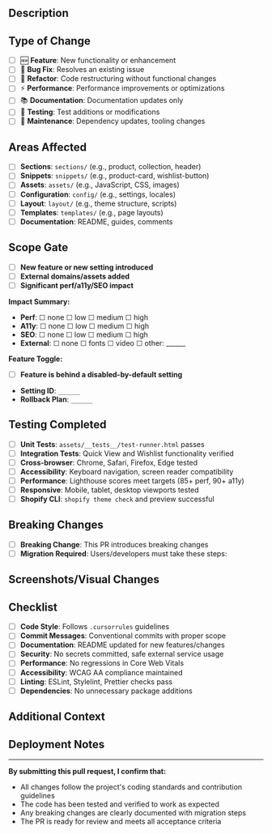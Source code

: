 ## Description
<!-- Provide a clear, concise description of the changes made -->

## Type of Change
<!-- Check the appropriate box(es) -->
- [ ] 🆕 **Feature**: New functionality or enhancement
- [ ] 🐛 **Bug Fix**: Resolves an existing issue
- [ ] 🔄 **Refactor**: Code restructuring without functional changes
- [ ] ⚡ **Performance**: Performance improvements or optimizations
- [ ] 📚 **Documentation**: Documentation updates only
- [ ] 🧪 **Testing**: Test additions or modifications
- [ ] 🔧 **Maintenance**: Dependency updates, tooling changes

## Areas Affected
<!-- Specify which theme areas are touched -->
- [ ] **Sections**: `sections/` (e.g., product, collection, header)
- [ ] **Snippets**: `snippets/` (e.g., product-card, wishlist-button)
- [ ] **Assets**: `assets/` (e.g., JavaScript, CSS, images)
- [ ] **Configuration**: `config/` (e.g., settings, locales)
- [ ] **Layout**: `layout/` (e.g., theme structure, scripts)
- [ ] **Templates**: `templates/` (e.g., page layouts)
- [ ] **Documentation**: README, guides, comments

## Scope Gate
<!-- Review scope impact and approval requirements -->
- [ ] **New feature or new setting introduced**
- [ ] **External domains/assets added**
- [ ] **Significant perf/a11y/SEO impact**

**Impact Summary:**
- **Perf**: ☐ none ☐ low ☐ medium ☐ high
- **A11y**: ☐ none ☐ low ☐ medium ☐ high
- **SEO**: ☐ none ☐ low ☐ medium ☐ high
- **External**: ☐ none ☐ fonts ☐ video ☐ other: ______

**Feature Toggle:**
- [ ] **Feature is behind a disabled-by-default setting**
- **Setting ID**: `______`
- **Rollback Plan**: `______`

## Testing Completed
<!-- Mark completed testing items -->
- [ ] **Unit Tests**: `assets/__tests__/test-runner.html` passes
- [ ] **Integration Tests**: Quick View and Wishlist functionality verified
- [ ] **Cross-browser**: Chrome, Safari, Firefox, Edge tested
- [ ] **Accessibility**: Keyboard navigation, screen reader compatibility
- [ ] **Performance**: Lighthouse scores meet targets (85+ perf, 90+ a11y)
- [ ] **Responsive**: Mobile, tablet, desktop viewports tested
- [ ] **Shopify CLI**: `shopify theme check` and preview successful

## Breaking Changes
<!-- If applicable, describe breaking changes and migration steps -->
- [ ] **Breaking Change**: This PR introduces breaking changes
- [ ] **Migration Required**: Users/developers must take these steps:

## Screenshots/Visual Changes
<!-- Include screenshots for UI changes, before/after comparisons -->

## Checklist
<!-- Ensure all items are checked before submitting -->
- [ ] **Code Style**: Follows `.cursorrules` guidelines
- [ ] **Commit Messages**: Conventional commits with proper scope
- [ ] **Documentation**: README updated for new features/changes
- [ ] **Security**: No secrets committed, safe external service usage
- [ ] **Performance**: No regressions in Core Web Vitals
- [ ] **Accessibility**: WCAG AA compliance maintained
- [ ] **Linting**: ESLint, Stylelint, Prettier checks pass
- [ ] **Dependencies**: No unnecessary package additions

## Additional Context
<!-- Any additional information, related issues, or context -->

## Deployment Notes
<!-- Special deployment considerations or rollback procedures -->

---
**By submitting this pull request, I confirm that:**
- All changes follow the project's coding standards and contribution guidelines
- The code has been tested and verified to work as expected
- Any breaking changes are clearly documented with migration steps
- The PR is ready for review and meets all acceptance criteria
